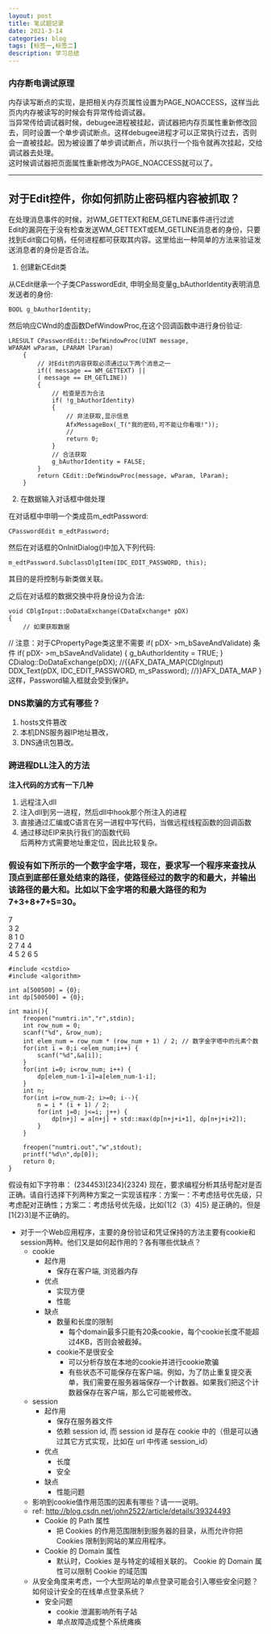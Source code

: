 ```yaml
---
layout: post
title: 笔试题记录
date: 2021-3-14
categories: blog
tags: [标签一,标签二]
description: 学习总结
---
```

### 内存断电调试原理 ###  
内存读写断点的实现，是把相关内存页属性设置为PAGE_NOACCESS，这样当此页内内存被读写的时候会有异常传给调试器。  
当异常传给调试器时候，debugee进程被挂起，调试器把内存页属性重新修改回去，同时设置一个单步调试断点。这样debugee进程才可以正常执行过去，否则会一直被挂起。因为被设置了单步调试断点，所以执行一个指令就再次挂起，交给调试器去处理。  
这时候调试器把页面属性重新修改为PAGE_NOACCESS就可以了。  
***

## 对于Edit控件，你如何抓防止密码框内容被抓取？ ##  
在处理消息事件的时候，对WM_GETTEXT和EM_GETLINE事件进行过滤  
Edit的漏洞在于没有检查发送WM_GETTEXT或EM_GETLINE消息者的身份，只要找到Edit窗口句柄，任何进程都可获取其内容。这里给出一种简单的方法来验证发送消息者的身份是否合法。   

1. 创建新CEdit类  

从CEdit继承一个子类CPasswordEdit, 申明全局变量g_bAuthorIdentity表明消息发送者的身份: 

    BOOL g_bAuthorIdentity;
    
然后响应CWnd的虚函数DefWindowProc,在这个回调函数中进行身份验证: 

    LRESULT CPasswordEdit::DefWindowProc(UINT message,
    WPARAM wParam, LPARAM lParam) 
        {
            // 对Edit的内容获取必须通过以下两个消息之一
            if(( message == WM_GETTEXT) || 
            ( message == EM_GETLINE))
            {
                // 检查是否为合法
                if( !g_bAuthorIdentity)
                {
                    // 非法获取,显示信息
                    AfxMessageBox(_T("我的密码,可不能让你看哦!"));
                    // 
                    return 0;
                }
                // 合法获取
                g_bAuthorIdentity = FALSE;
            }
            return CEdit::DefWindowProc(message, wParam, lParam);
        }
2. 在数据输入对话框中做处理 

在对话框中申明一个类成员m_edtPassword: 

    CPasswordEdit m_edtPassword;
然后在对话框的OnInitDialog()中加入下列代码: 

    m_edtPassword.SubclassDlgItem(IDC_EDIT_PASSWORD, this);
其目的是将控制与新类做关联。 

之后在对话框的数据交换中将身份设为合法: 

    void CDlgInput::DoDataExchange(CDataExchange* pDX)
    {
        // 如果获取数据
// 注意：对于CPropertyPage类这里不需要 
        if( pDX- >m_bSaveAndValidate) 条件
        if( pDX- >m_bSaveAndValidate)
        {
            g_bAuthorIdentity = TRUE;
        } 
        CDialog::DoDataExchange(pDX);
        //{{AFX_DATA_MAP(CDlgInput)
        DDX_Text(pDX, IDC_EDIT_PASSWORD, m_sPassword);
        //}}AFX_DATA_MAP
}
这样，Password输入框就会受到保护。


### DNS欺骗的方式有哪些？ ###  
1. hosts文件篡改  
2. 本机DNS服务器IP地址篡改，  
3. DNS通讯包篡改。  

### 跨进程<span>DLL</span>注入的方法 ###    
**注入代码的方式有一下几种**
1. 远程注入dll  
2. 注入dll到另一进程，然后dll中hook那个所注入的进程  
3. 直接通过汇编或C语言在另一进程中写代码，当做远程线程函数的回调函数  
4. 通过移动EIP来执行我们的函数代码  
后两种方式需要地址重定位，因此比较复杂。

### 假设有如下所示的一个数字金字塔，现在，要求写一个程序来查找从顶点到底部任意处结束的路径，使路径经过的数字的和最大，并输出该路径的最大和。比如以下金字塔的和最大路径的和为7+3+8+7+5=30。 ###
7   
3 2  
8 1 0   
2 7 4 4   
4 5 2 6 5  

    #include <cstdio>
    #include <algorithm>
    
    int a[500500] = {0};
    int dp[500500] = {0};
    
    int main(){
        freopen("numtri.in","r",stdin);
        int row_num = 0;
        scanf("%d", &row_num);
        int elem_num = row_num * (row_num + 1) / 2; // 数字金字塔中的元素个数
        for(int i = 0;i <elem_num;i++) {
            scanf("%d",&a[i]);
        }
        for(int i=0; i<row_num; i++) {
            dp[elem_num-1-i]=a[elem_num-1-i];
        }
        int n;
        for(int i=row_num-2; i>=0; i--){
            n = i * (i + 1) / 2;
            for(int j=0; j<=i; j++) {
                dp[n+j] = a[n+j] + std::max(dp[n+j+i+1], dp[n+j+i+2]);
            }
        }
    
        freopen("numtri.out","w",stdout);
        printf("%d\n",dp[0]);
        return 0;
    }   

  假设有如下字符串： (234453)[234]{2324} 现在，要求编程分析其括号配对是否正确。请自行选择下列两种方案之一实现该程序：方案一：不考虑括号优先级，只考虑配对正确性；方案二：考虑括号优先级，比如{1[2（3）4]5} 是正确的。但是[1{2}3]是不正确的。  

  * 对于一个Web应用程序，主要的身份验证和凭证保持的方法主要有cookie和session两种。他们又是如何起作用的？各有哪些优缺点？    
    -  cookie
        + 起作用
            * 保存在客户端, 浏览器内存
        + 优点
            * 实现方便
            * 性能
        + 缺点
            * 数量和长度的限制
                 - 每个domain最多只能有20条cookie，每个cookie长度不能超过4KB，否则会被截掉。
            * cookie不是很安全
                - 可以分析存放在本地的cookie并进行cookie欺骗
                - 有些状态不可能保存在客户端。例如，为了防止重复提交表单，我们需要在服务器端保存一个计数器。如果我们把这个计数器保存在客户端，那么它可能被修改。
    - session
        + 起作用
            * 保存在服务器文件
            * 依赖 session id, 而 session id 是存在 cookie 中的（但是可以通过其它方式实现，比如在 url 中传递 session_id）
        + 优点
            * 长度
            * 安全
        + 缺点
            * 性能问题
    * 影响到cookie值作用范围的因素有哪些？请一一说明。 
    - ref: <http://blog.csdn.net/john2522/article/details/39324493>
        + Cookie 的 Path 属性
            * 把 Cookies 的作用范围限制到服务器的目录，从而允许你把 Cookies 限制到网站的某应用程序。
        + Cookie 的 Domain 属性
            * 默认时，Cookies 是与特定的域相关联的。 Cookie 的 Domain 属性可以限制 Cookie 的域范围
    * 从安全角度来考虑，一个大型网站的单点登录可能会引入哪些安全问题？如何设计安全的在线单点登录系统？
        - 安全问题
            + cookie 泄漏影响所有子站
            + 单点故障造成整个系统瘫痪
